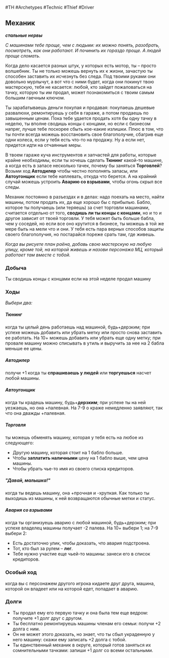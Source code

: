 #TH #Archetypes #Technic #Thief #Driver 

## Механик
***стальные нервы***

*С машинами тебе проще, чем с людьми: их можно понять, разобрать, посмотреть, как они работают. И починить их гораздо проще. А людей проще сломать.*

Когда дело касается разных штук, у которых есть мотор, ты – просто волшебник. Ты не только можешь вернуть их к жизни, зачастую ты способен заставить их исчезнуть без следа. Под твоими руками они довольно мурлычут, а вот что с ними будет, когда они покинут твою мастерскую, тебя не касается: любой, кто зайдет пожаловаться на тачку, которую ты им продал, может познакомиться с твоим самым большим гаечным ключом.

Ты зарабатываешь деньги покупая и продавая: покупаешь дешевые развалюхи, ремонтируешь у себя в гараже, а потом продаешь по завышенным ценам. Пока тебе удается продать хотя бы одну тачку в неделю, ты вполне сводишь концы с концами, но если с бизнесом напряг, лучше тебе поскорее сбыть кое-какие излишки. Плюс в том, что ты почти всегда можешь восстановить свое благополучие, сбагрив еще одни колеса, если у тебя есть что-то на продажу. Ну а если нет, придется идти на отчаянные меры.

В твоем гараже куча инструментов и запчастей для работы, которые крайне необходимы, если ты хочешь сделать **Тюнинг** какой-то машине, а когда есть в запасе несколько тачек, почему бы заняться **Торговлей**? Возьми ход **Автодилер** чтобы честно пополнять запасы, или **Автоугонщик** если тебе наплевать, откуда что берется. А на крайний случай можешь устроить **Аварию со взрывами**, чтобы огонь скрыл все следы.

Механик постоянно в разъездах и в делах: надо поехать на место, найти машины, потом продать их, да еще хорошо бы с прибылью. Бабло, которое ты получаешь (или теряешь) за счет торговли машинами, считается отдельно от того, **сводишь ли ты концы с концами**, но и то и другое зависит от твоей торговли. У тебя может быть больше бабла, чем у соседей, но если все оно крутится в бизнесе, ты можешь в той же мере быть на мели что и они. У тебя есть пара верных способов защиты своего благополучия, но постарайся пореже срать там, где живешь.

*Когда вы рисуете план раёна, добавь свою мастерскую на любую улицу, кроме той, на которой живешь и назови персонажа МЦ, который работает там вместе с тобой.*

### Добыча
Ты сводишь концы с концами если на этой неделе продал машину

### Ходы
*Выбери два:*

##### Тюнинг
когда ты целый день работаешь над машиной, будь+дерзким; при успехе можешь добавить или убрать метку или просто снова заставить ее работать. На 10+ можешь добавить или убрать еще одну метку; при провале машину можно списывать в утиль и выручить за нее на 2 бабла меньше ее цены. 

##### Автодилер
получи +1 когда ты **спрашиваешь у людей** или **торгуешься** насчет любой машины.

##### Автоугонщик
когда ты крадешь машину, будь+**дерзким**; при успехе ты на ней уезжаешь, но она +палевная. На 7-9 о краже немедленно заявляют, так что она дважды +палевная. 

##### Торговля
ты можешь обменять машину, которая у тебя есть на любое из следующего: 
- Другую машину, которая стоит на 1 бабло больше. 
- Чтобы **заплатить наличными** цену на 1 бабло выше, чем цена машины. 
- Чтобы убрать чье-то имя из своего списка кредиторов. 

##### "Давай, малышка!"
когда ты ведешь машину, она +прочная и -хрупкая. Как только ты выходишь из машины, к ней возвращаются обычные метки и статус. 

##### Авария со взрывами
когда ты организуешь аварию с любой машиной, будь+дерзким; при успехе владелец машины получает -2 палева.
На 10+ выбери 1; на 7-9 выбери 2: 
- Есть достаточно улик, чтобы доказать, что авария подстроена. 
- Тот, кто был за рулем – **лег**. 
- Тебе нужно участие еще чьей-то машины: занеси его в список кредиторов.


### Особый ход
когда вы с персонажем другого игрока кидаете друг друга, машина, которой он владеет или на которой едет, попадает в аварию.

### Долги
- Ты продал ему его первую тачку и она была тем еще ведром: получите +1 долг друг с другом. 
- Ты бесплатно ремонтируешь машины членам его семьи: получи +2 долга с ним. 
- Он не может этого доказать, но знает, что ты сбыл украденную у него машину: скажи ему записать +2 долга с тобой. 
- Ты единственный механик в округе, который готов заняться их сомнительными тачками: запиши +1 долг со всеми остальными.
